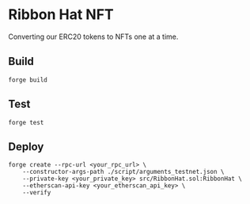 # Ribbon Hat NFT

Converting our ERC20 tokens to NFTs one at a time.

## Build

```
forge build
```

## Test

```
forge test
```

## Deploy

```shell
forge create --rpc-url <your_rpc_url> \
    --constructor-args-path ./script/arguments_testnet.json \
    --private-key <your_private_key> src/RibbonHat.sol:RibbonHat \
    --etherscan-api-key <your_etherscan_api_key> \
    --verify
```
